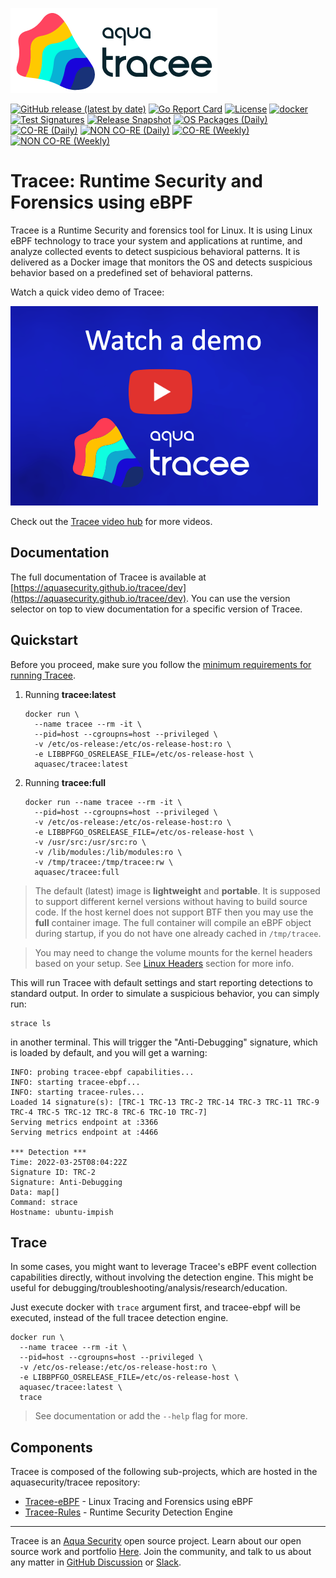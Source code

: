 ![Tracee Logo](docs/images/tracee.png)

[![GitHub release (latest by date)](https://img.shields.io/github/v/release/aquasecurity/tracee)](https://github.com/aquasecurity/tracee/releases)
[![Go Report Card](https://goreportcard.com/badge/github.com/aquasecurity/tracee)](https://goreportcard.com/report/github.com/aquasecurity/tracee)
[![License](https://img.shields.io/github/license/aquasecurity/tracee)](https://github.com/aquasecurity/tracee/blob/main/LICENSE)
[![docker](https://badgen.net/docker/pulls/aquasec/tracee)](https://hub.docker.com/r/aquasec/tracee)
[![Test Signatures](https://github.com/aquasecurity/tracee/actions/workflows/test-signatures.yaml/badge.svg)](https://github.com/aquasecurity/tracee/actions/workflows/test-signatures.yaml)
[![Release Snapshot](https://github.com/aquasecurity/tracee/actions/workflows/release-snapshot.yaml/badge.svg)](https://github.com/aquasecurity/tracee/actions/workflows/release-snapshot.yaml)
[![OS Packages (Daily)](https://github.com/aquasecurity/tracee/actions/workflows/.github/workflows/test-os-packaging-daily.yaml/badge.svg)](https://github.com/aquasecurity/tracee/actions/workflows/.github/workflows/test-os-packaging-daily.yaml)
[![CO-RE (Daily)](https://github.com/aquasecurity/tracee/actions/workflows/test-core-daily.yaml/badge.svg)](https://github.com/aquasecurity/tracee/actions/workflows/test-core-daily.yaml)
[![NON CO-RE (Daily)](https://github.com/aquasecurity/tracee/actions/workflows/test-noncore-daily.yaml/badge.svg)](https://github.com/aquasecurity/tracee/actions/workflows/test-noncore-daily.yaml)
[![CO-RE (Weekly)](https://github.com/aquasecurity/tracee/actions/workflows/test-core-weekly.yaml/badge.svg)](https://github.com/aquasecurity/tracee/actions/workflows/test-core-weekly.yaml)
[![NON CO-RE (Weekly)](https://github.com/aquasecurity/tracee/actions/workflows/test-noncore-weekly.yaml/badge.svg)](https://github.com/aquasecurity/tracee/actions/workflows/test-noncore-weekly.yaml)

# Tracee: Runtime Security and Forensics using eBPF

Tracee is a Runtime Security and forensics tool for Linux. It is using Linux
eBPF technology to trace your system and applications at runtime, and analyze
collected events to detect suspicious behavioral patterns. It is delivered as a
Docker image that monitors the OS and detects suspicious behavior based on a
predefined set of behavioral patterns.

Watch a quick video demo of Tracee:

[![Tracee Live Demo AND Q&A](./docs/images/tracee_video_thumbnail.png)](https://youtu.be/x2_iF0KjPKs?t=2971)

Check out the [Tracee video hub](https://info.aquasec.com/ebpf-runtime-security) for more videos.

## Documentation

The full documentation of Tracee is available at
[https://aquasecurity.github.io/tracee/dev](https://aquasecurity.github.io/tracee/dev).
You can use the version selector on top to view documentation for a specific
version of Tracee.

## Quickstart

Before you proceed, make sure you follow the [minimum requirements for running Tracee](./docs/install/prerequisites.md).

1. Running **tracee:latest**
   ```shell
   docker run \
     --name tracee --rm -it \
     --pid=host --cgroupns=host --privileged \
     -v /etc/os-release:/etc/os-release-host:ro \
     -e LIBBPFGO_OSRELEASE_FILE=/etc/os-release-host \
     aquasec/tracee:latest
   ```
2. Running **tracee:full**
   ```shell
   docker run --name tracee --rm -it \
     --pid=host --cgroupns=host --privileged \
     -v /etc/os-release:/etc/os-release-host:ro \
     -e LIBBPFGO_OSRELEASE_FILE=/etc/os-release-host \
     -v /usr/src:/usr/src:ro \
     -v /lib/modules:/lib/modules:ro \
     -v /tmp/tracee:/tmp/tracee:rw \
     aquasec/tracee:full
   ```

> The default (latest) image is **lightweight** and **portable**. It is
> supposed to support different kernel versions without having to build source
> code. If the host kernel does not support BTF then you may use the **full**
> container image. The full container will compile an eBPF object during
> startup, if you do not have one already cached in `/tmp/tracee`.

> You may need to change the volume mounts for the kernel headers based on your
> setup. See [Linux Headers](./docs/install/headers.md) section for more info.

This will run Tracee with default settings and start reporting detections to
standard output. In order to simulate a suspicious behavior, you can simply
run:

```
strace ls
```

in another terminal. This will trigger the "Anti-Debugging" signature, which is
loaded by default, and you will get a warning:

```
INFO: probing tracee-ebpf capabilities...
INFO: starting tracee-ebpf...
INFO: starting tracee-rules...
Loaded 14 signature(s): [TRC-1 TRC-13 TRC-2 TRC-14 TRC-3 TRC-11 TRC-9 TRC-4 TRC-5 TRC-12 TRC-8 TRC-6 TRC-10 TRC-7]
Serving metrics endpoint at :3366
Serving metrics endpoint at :4466

*** Detection ***
Time: 2022-03-25T08:04:22Z
Signature ID: TRC-2
Signature: Anti-Debugging
Data: map[]
Command: strace
Hostname: ubuntu-impish
```

## Trace

In some cases, you might want to leverage Tracee's eBPF event collection
capabilities directly, without involving the detection engine. This might be
useful for debugging/troubleshooting/analysis/research/education.

Just execute docker with `trace` argument first, and tracee-ebpf will be
executed, instead of the full tracee detection engine.

```shell
docker run \
  --name tracee --rm -it \
  --pid=host --cgroupns=host --privileged \
  -v /etc/os-release:/etc/os-release-host:ro \
  -e LIBBPFGO_OSRELEASE_FILE=/etc/os-release-host \
  aquasec/tracee:latest \
  trace
```

> See documentation or add the `--help` flag for more.

## Components

Tracee is composed of the following sub-projects, which are hosted in the
aquasecurity/tracee repository:

- [Tracee-eBPF] - Linux Tracing and Forensics using eBPF
- [Tracee-Rules] - Runtime Security Detection Engine

---

Tracee is an [Aqua Security] open source project.
Learn about our open source work and portfolio [Here].
Join the community, and talk to us about any matter in [GitHub Discussion] or [Slack].

[Tracee-eBPF]: https://github.com/aquasecurity/tracee/tree/main/cmd/tracee-ebpf
[Tracee-Rules]: https://github.com/aquasecurity/tracee/tree/main/cmd/tracee-rules

[Aqua Security]: https://aquasec.com
[GitHub Discussion]: https://github.com/aquasecurity/tracee/discussions
[Slack]: https://slack.aquasec.com
[Here]: https://www.aquasec.com/products/open-source-projects/
